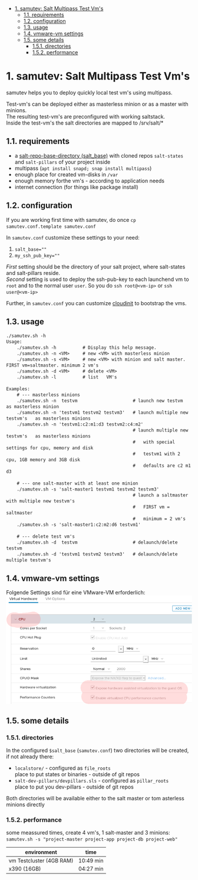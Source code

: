 <!-- TOC -->

- [1. samutev: Salt Multipass Test Vm's](#1-samutev-salt-multipass-test-vms)
    - [1.1. requirements](#11-requirements)
    - [1.2. configuration](#12-configuration)
    - [1.3. usage](#13-usage)
    - [1.4. vmware-vm settings](#14-vmware-vm-settings)
    - [1.5. some details](#15-some-details)
        - [1.5.1. directories](#151-directories)
        - [1.5.2. performance](#152-performance)

<!-- /TOC -->

# 1. samutev: Salt Multipass Test Vm's

samutev helps you to deploy quickly local test vm's using multipass.

Test-vm's can be deployed either as masterless minion or as a master with minions.  
The resulting test-vm's are preconfigured with working saltstack.  
Inside the test-vm's the salt directories are mapped to /srv/salt/*  

## 1.1. requirements
- a [salt-repo-base-directory (salt_base)](configuration) with cloned repos `salt-states` and `salt-pillars` of your project inside
- multipass (`apt install snapd; snap install multipass`)
- enough place for created vm-disks in `/var`
- enough memory forthe vm's - according to application needs
- internet connection (for things like package install)

## 1.2. configuration

If you are working first time with samutev, do once `cp samutev.conf.template samutev.conf`

In `samutev.conf` customize these settings to your need:
1. `salt_base=""`
2. `my_ssh_pub_key=""`

_First_ setting should be the directory of your salt project, where salt-states and salt-pillars reside.  
_Second_ setting is used to deploy the ssh-pub-key to each launchend vm to `root` and to the normal user `user`. So you do `ssh root@<vm-ip>` or `ssh user@<vm-ip>`

Further, in `samutev.conf` you can customize [cloudinit](https://cloudinit.readthedocs.io/en/latest/) to bootstrap the vms.



## 1.3. usage
```
./samutev.sh -h
Usage:
    ./samutev.sh -h          # Display this help message.
    ./samutev.sh -n <VM>     # new <VM> with masterless minion
    ./samutev.sh -s <VM>     # new <VM> with minion and salt master. FIRST vm=saltmaster. minimum 2 vm's
    ./samutev.sh -d <VM>     # delete <VM>
    ./samutev.sh -l          # list   VM's

Examples:
    # --- masterless minions
    ./samutev.sh -n  testvm                     # launch new testvm              as masterless minion
    ./samutev.sh -n 'testvm1 testvm2 testvm3'   # launch multiple new testvm's   as masterless minions
    ./samutev.sh -n 'testvm1:c2:m1:d3 testvm2:c4:m2'
                                                # launch multiple new testvm's   as masterless minions
                                                #   with special settings for cpu, memory and disk
                                                #   testvm1 with 2 cpu, 1GB memory and 3GB disk
                                                #   defaults are c2 m1 d3
    
    # --- one salt-master with at least one minion
    ./samutev.sh -s 'salt-master1 testvm1 testvm2 testvm3'
                                                # launch a saltmaster with multiple new testvm's
                                                #   FIRST vm = saltmaster
                                                #   minimum = 2 vm's
    ./samutev.sh -s 'salt-master1:c2:m2:d6 testvm1'
    
    # --- delete test vm's
    ./samutev.sh -d  testvm                     # delaunch/delete testvm
    ./samutev.sh -d 'testvm1 testvm2 testvm3'   # delaunch/delete multiple testvm's
```

## 1.4. vmware-vm settings
Folgende Settings sind für eine VMware-VM erforderlich:
![settings vmware-vm](images/vmware_setting.png)

## 1.5. some details

### 1.5.1. directories
In the configured `$salt_base` (`samutev.conf`) two directories will be created, if not already there:
- `localstore/`  -   configured as `file_roots`  
   place to put states or binaries - outside of git repos
- `salt-dev-pillars/devpillars.sls`  -    configured as `pillar_roots`  
   place to put you dev-pillars - outside of git repos

Both directories will be available either to the salt master or tom asterless minions directly


### 1.5.2. performance
some meassured times, create 4 vm's, 1 salt-master and 3 minions:  
`samutev.sh -s "project-master project-app project-db project-web"`  

environment | time
------------|------
vm Testcluster (4GB RAM)| 10:49 min
x390 (16GB)| 04:27 min